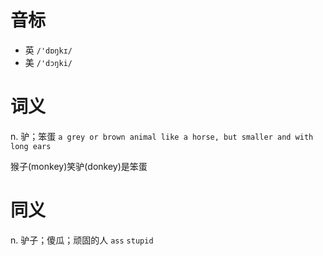 # 音标

- 英 `/'dɒŋkɪ/`
- 美 `/'dɔŋki/`

# 词义

n. 驴；笨蛋
`a grey or brown animal like a horse, but smaller and with long ears`



猴子(monkey)笑驴(donkey)是笨蛋

# 同义

n. 驴子；傻瓜；顽固的人
`ass` `stupid`

